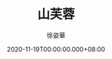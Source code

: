 ---
issue: 404
title: 山芙蓉
author: 徐姿華
language: 大埔
date: 2020-11-19T00:00:00.000+08:00
topic: 懷想
difficulty: 2
wikidata: Q131449149
wikidata_link: https://www.wikidata.org/wiki/Q131449149
---